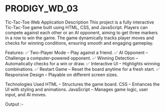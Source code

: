 # PRODIGY_WD_03
Tic-Tac-Toe Web Application
Description
This project is a fully interactive Tic-Tac-Toe game built using HTML, CSS, and JavaScript. Players can compete against each other or an AI opponent, aiming to get three markers in a row to win the game. The game dynamically tracks player moves and checks for winning conditions, ensuring smooth and engaging gameplay.

Features:
✅ Two-Player Mode – Play against a friend.
✅ AI Opponent – Challenge a computer-powered opponent.
✅ Winning Detection – Automatically checks for a win or draw.
✅ Interactive UI – Highlights winning combinations.
✅ Restart Game – Reset the board anytime for a fresh start.
✅ Responsive Design – Playable on different screen sizes.

Technologies Used
HTML – Structures the game board.
CSS – Enhances the UI with styling and animations.
JavaScript – Manages game logic, user input, and AI moves.

Output :-
